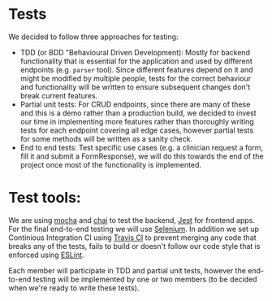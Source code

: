 # Tests
We decided to follow three approaches for testing:
- TDD (or BDD "Behavioural Driven Development): Mostly for backend functionality that is essential for the application and used by different endpoints (e.g. `parser` tool). Since different features depend on it and might be modified by multiple people, tests for the correct behaviour and functionality will be written to ensure subsequent changes don't break current features.
- Partial unit tests: For CRUD endpoints, since there are many of these and this is a demo rather than a production build, we decided to invest our time in implementing more features rather than thoroughly writing tests for each endpoint covering all edge cases, however partial tests for some methods will be written as a sanity check.
- End to end tests: Test specific use cases (e.g. a clinician request a form, fill it and submit a FormResponse), we will do this towards the end of the project once most of the functionality is implemented.

# Test tools:
We are using [mocha](https://mochajs.org/) and [chai](https://www.chaijs.com/) to test the backend, [Jest](https://jestjs.io/) for frontend apps. For the final end-to-end testing we will use [Selenium](https://www.seleniumhq.org/). In addition we set up Continious Integration CI using [Travis CI](https://travis-ci.org/) to prevent merging any code that breaks any of the tests, fails to build or doesn't follow our code style that is enforced using [ESLint](https://eslint.org/).

Each member will participate in TDD and partial unit tests, however the end-to-end testing will be implemented by one or two members (to be decided when we're ready to write these tests).
